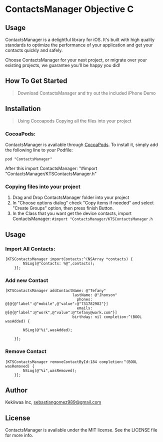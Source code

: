 # ContactsManager Objective C

## Usage

ContactsManager is a delightful library for iOS. It's built with high quality standards to optimize the performance of your application and get your contacts quickly and safely.

Choose ContactsManager for your next project, or migrate over your existing projects, we guarantee you'll be happy you did!

## How To Get Started

> Download ContactsManager and try out the included iPhone Demo

## Installation

> Using Cocoapods
> Copying all the files into your project

### CocoaPods:
ContactsManager is available through [CocoaPods](http://cocoapods.org). To install
it, simply add the following line to your Podfile:

    pod "ContactsManager"

After this import ContactsManager: "#import "ContactsManager/KTSContactsManager.h"

### Copying files into your project

1. Drag and Drop ContactsManager folder into your project
2. In "Choose options dialog" check "Copy items if needed" and select "Create Groups" option, then press finish Button.
3. In the Class that you want get the device contacts, import ContactsManager: ```#import "ContactsManager/KTSContactsManager.h```

## Usage

### Import All Contacts:
```
[KTSContactsManager importContacts:^(NSArray *contacts) {
        NSLog(@"contacts: %@",contacts);
    }];
```

### Add new Contact
```
[KTSContactsManager addContactName: @"Tefany"
                              lastName: @"Jhonson"
                                phones: @[@{@"label":@"mobile",@"value":@"731782982"}]
                                emails: @[@{@"label":@"work",@"value":@"tefany@work.com"}]
                              birthday: nil completion:^(BOOL wasAdded) {
                                  
        NSLog(@"%i",wasAdded);
                                  
    }];
```

### Remove Contact
```
[KTSContactsManager removeContactById:184 completion:^(BOOL wasRemoved) {
        NSLog(@"%i",wasRemoved);
    }];
```

## Author

Kekiiwaa Inc, 
sebastiangomez989@gmail.com

## License

ContactsManager is available under the MIT license. See the LICENSE file for more info.

